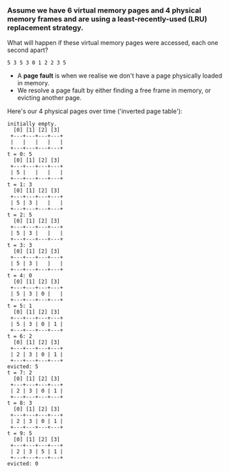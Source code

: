 ### Assume we have 6 virtual memory pages and 4 physical memory frames and are using a least-recently-used (LRU) replacement strategy.

What will happen if these virtual memory pages were accessed, each one second apart?

```
5 3 5 3 0 1 2 2 3 5
```

- A **page fault** is when we realise we don't have a page physically loaded in memory.
- We resolve a page fault by either finding a free frame in memory, or evicting another page.

Here's our 4 physical pages over time ('inverted page table'):
```
initially empty.
  [0] [1] [2] [3]
 +---+---+---+---+
 |   |   |   |   |
 +---+---+---+---+
t = 0: 5
  [0] [1] [2] [3]
 +---+---+---+---+
 | 5 |   |   |   |
 +---+---+---+---+
t = 1: 3
  [0] [1] [2] [3]
 +---+---+---+---+
 | 5 | 3 |   |   |
 +---+---+---+---+
t = 2: 5
  [0] [1] [2] [3]
 +---+---+---+---+
 | 5 | 3 |   |   |
 +---+---+---+---+
t = 3: 3
  [0] [1] [2] [3]
 +---+---+---+---+
 | 5 | 3 |   |   |
 +---+---+---+---+
t = 4: 0
  [0] [1] [2] [3]
 +---+---+---+---+
 | 5 | 3 | 0 |   |
 +---+---+---+---+
t = 5: 1
  [0] [1] [2] [3]
 +---+---+---+---+
 | 5 | 3 | 0 | 1 |
 +---+---+---+---+
t = 6: 2
  [0] [1] [2] [3]
 +---+---+---+---+
 | 2 | 3 | 0 | 1 |
 +---+---+---+---+
evicted: 5
t = 7: 2
  [0] [1] [2] [3]
 +---+---+---+---+
 | 2 | 3 | 0 | 1 |
 +---+---+---+---+
t = 8: 3
  [0] [1] [2] [3]
 +---+---+---+---+
 | 2 | 3 | 0 | 1 |
 +---+---+---+---+
t = 9: 5
  [0] [1] [2] [3]
 +---+---+---+---+
 | 2 | 3 | 5 | 1 |
 +---+---+---+---+
evicted: 0
```
